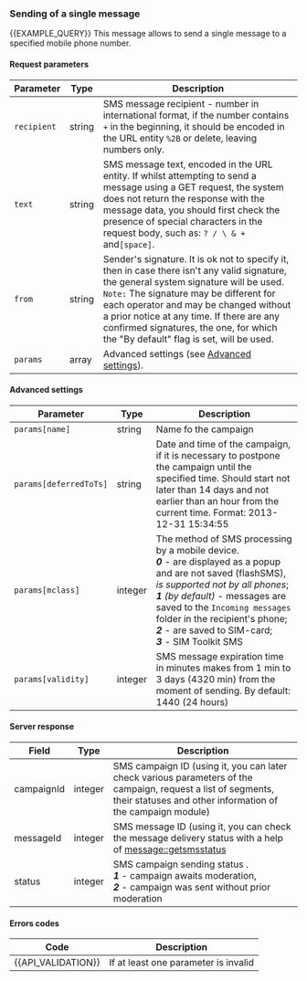 ### Sending of a single message
{{EXAMPLE_QUERY}}
This message allows to send a single message to a specified mobile phone number. 


#### Request parameters

  Parameter | Type    | Description 
------------|--------|-----------
`recipient` | string | SMS message recipient - number in international format, if the number contains `+` in the beginning, it should be encoded in the URL entity `%2B` or delete, leaving numbers only.
`text`      | string | SMS message text, encoded in the URL entity. If whilst attempting to send a message using a GET request, the system does not return the response with the message data, you should first check the presence of special characters in the request body, such as: `? / \ & + `and` [space] `.
`from`      | string | Sender's signature. It is ok not to specify it, then in case there isn't any valid signature, the general system signature will be used. <br>`Note:` The signature may be different for each operator and may be changed without a prior notice at any time. If there are any confirmed signatures, the one, for which the "By default" flag is set, will be used.
`params`    | array  | Advanced settings (see [Advanced settings](#send-sms-message-params)).


#### <span data-anchor="send-sms-message-params">Advanced settings</span>

 Parameter             | Type    | Description
-----------------------|---------|-------------
`params[name]`         | string  | Name fo the campaign
`params[deferredToTs]` | string  | Date and time of the campaign, if it is necessary to postpone the campaign until the specified time. Should start not later than 14 days and not earlier than an hour from the current time. Format: 2013-12-31 15:34:55
`params[mclass]`       | integer | The method of SMS processing by a mobile device. <br>***0*** - are displayed as a popup and are not saved (flashSMS), *is supported not by all phones*;<br>***1*** *(by default)*  - messages are saved to the `Incoming messages` folder in the recipient's phone;<br>***2*** - are saved to SIM-card;<br>***3*** - SIM Toolkit SMS
`params[validity]`     | integer | SMS message expiration time in minutes makes from 1 min to 3 days (4320 min) from the moment of sending. By default: 1440 (24 hours)


#### Server response

Field              | Type    | Description
-------------------|---------|-------------
campaignId         | integer | SMS campaign ID (using it, you can later check various parameters of the campaign, request a list of segments, their statuses and other information of the campaign module)
messageId          | integer | SMS message ID (using it, you can check the message delivery status with a help of [message::getsmsstatus](#GetSMSStatus)
status             | integer | SMS campaign sending status .<br>***1*** - campaign awaits moderation,<br>***2*** - campaign was sent without prior moderation


#### Errors codes

Code | Description
----|----
{{API_VALIDATION}} | If at least one parameter is invalid 
